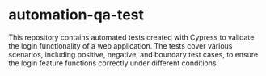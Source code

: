# automation-qa-test
This repository contains automated tests created with Cypress to validate the login functionality of a web application. The tests cover various scenarios, including positive, negative, and boundary test cases, to ensure the login feature functions correctly under different conditions.
